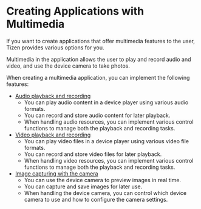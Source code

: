 # Creating Applications with Multimedia

If you want to create applications that offer multimedia features to the
user, Tizen provides various options for you.

Multimedia in the application allows the user to play and record audio
and video, and use the device camera to take photos.

When creating a multimedia application, you can implement the following
features:

-   [Audio playback and recording](app-multimedia-audio-n.md)
    -   You can play audio content in a device player using various
        audio formats.
    -   You can record and store audio content for later playback.
    -   When handling audio resources, you can implement various control
        functions to manage both the playback and recording tasks.
-   [Video playback and recording](app-multimedia-video-n.md)
    -   You can play video files in a device player using various video
        file formats.
    -   You can record and store video files for later playback.
    -   When handling video resources, you can implement various control
        functions to manage both the playback and recording tasks.
-   [Image capturing with the camera](app-multimedia-camera-n.md)
    -   You can use the device camera to preview images in real time.
    -   You can capture and save images for later use.
    -   When handling the device camera, you can control which device
        camera to use and how to configure the camera settings.
